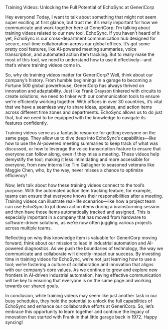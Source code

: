Training Videos: Unlocking the Full Potential of EchoSync at GeneriCorp

Hey everyone! Today, I want to talk about something that might not seem super exciting at first glance, but trust me, it’s really important for how we communicate and work together here at GeneriCorp. I’m talking about training videos related to our new tool, EchoSync. If you haven’t heard of it yet, EchoSync is our cross-department communication hub designed for secure, real-time collaboration across our global offices. It’s got some pretty cool features, like AI-powered meeting summaries, voice transcription, and automated action item tracking. But to really make the most of this tool, we need to understand how to use it effectively—and that’s where training videos come in.

So, why do training videos matter for GeneriCorp? Well, think about our company’s history. From humble beginnings in a garage to becoming a Fortune 500 global powerhouse, GeneriCorp has always thrived on innovation and adaptability. Just like Frank Grayson tinkered with circuits to create solutions, we need to tinker with our communication tools to ensure we’re efficiently working together. With offices in over 30 countries, it’s vital that we have a seamless way to share ideas, updates, and action items across different time zones and departments. EchoSync allows us to do just that, but we need to be equipped with the knowledge to navigate its features confidently.

Training videos serve as a fantastic resource for getting everyone on the same page. They allow us to dive deep into EchoSync’s capabilities—like how to use the AI-powered meeting summaries to keep track of what was discussed, or how to leverage the voice transcription feature to ensure that everyone can follow along, even if they miss a meeting. These videos help demystify the tool, making it less intimidating and more accessible for everyone, from new interns like Tim Gallagher to seasoned veterans like Maggie Chen, who, by the way, never misses a chance to optimize efficiency!

Now, let’s talk about how these training videos connect to the tool’s purpose. With the automated action item tracking feature, for example, teams can ensure that everyone knows their responsibilities after a meeting. Training videos can illustrate real-life scenarios—like how a project team can use EchoSync to jot down action items during a brainstorming session and then have those items automatically tracked and assigned. This is especially important in a company that has moved from hardware to software-driven solutions, as we’re now often juggling various projects across multiple teams.

Reflecting on why this knowledge item is valuable for GeneriCorp moving forward, think about our mission to lead in industrial automation and AI-powered diagnostics. As we push the boundaries of technology, the way we communicate and collaborate will directly impact our success. By investing time in training videos for EchoSync, we’re not just learning how to use a tool; we’re fostering a culture of collaboration and innovation that aligns with our company’s core values. As we continue to grow and explore new frontiers in AI-driven industrial automation, having effective communication will be key to ensuring that everyone is on the same page and working towards our shared goals.

In conclusion, while training videos may seem like just another task in our busy schedules, they hold the potential to unlock the full capabilities of EchoSync and enhance our collaborative efforts at GeneriCorp. So, let’s embrace this opportunity to learn together and continue the legacy of innovation that started with Frank in that little garage back in 1972. Happy syncing!